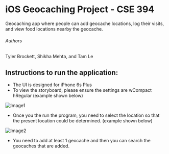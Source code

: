 # iOS Geocaching Project - CSE 394
Geocaching app where people can add geocache locations, log their visits, and view food locations nearby the geocache.

###### Authors    
Tyler Brockett, Shikha Mehta, and Tam Le

## Instructions to run the application:

- The UI is designed for iPhone 6s Plus
- To view the storyboard, please ensure the settings are wCompact hRegular (example shown below)

![Image1](http://i.imgur.com/UQ9ovOI.png)

- Once you the run the program, you need to select the location so that the present location could be determined. (example shown below)

![Image2](http://i.imgur.com/S5sPpvY.png)

- You need to add at least 1 geocache and then you can search the geocaches that are added.
